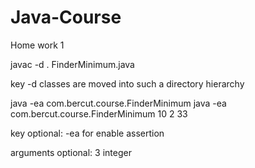 # Java-Course

Home work 1

javac -d . FinderMinimum.java

key -d classes are moved into such a directory hierarchy

java -ea com.bercut.course.FinderMinimum
java -ea com.bercut.course.FinderMinimum 10 2 33

key optional:
-ea for enable assertion

arguments optional:
3 integer